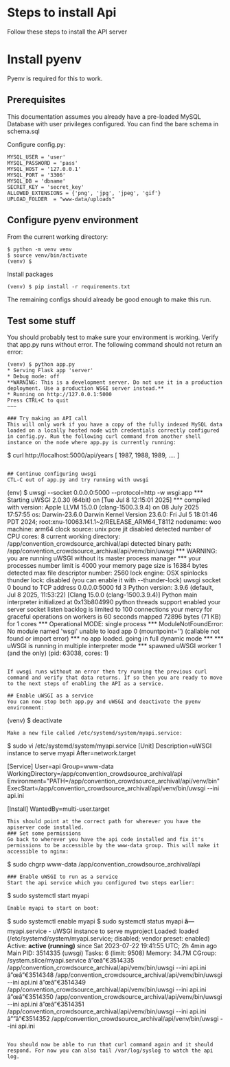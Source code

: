 # Steps to install Api
Follow these steps to install the API server

# Install pyenv
Pyenv is required for this to work.

## Prerequisites
This documentation assumes you already have a pre-loaded MySQL Database with user privileges configured. You can find the bare schema in schema.sql

Configure config.py:
~~~
MYSQL_USER = 'user'
MYSQL_PASSWORD = 'pass'
MYSQL_HOST = '127.0.0.1'
MYSQL_PORT = '3306'
MYSQL_DB = 'dbname'
SECRET_KEY = 'secret_key'
ALLOWED_EXTENSIONS = {'png', 'jpg', 'jpeg', 'gif'}
UPLOAD_FOLDER  = "www-data/uploads"
~~~

## Configure pyenv environment
From the current working directory:
~~~
$ python -m venv venv
$ source venv/bin/activate
(venv) $
~~~
Install packages 
~~~
(venv) $ pip install -r requirements.txt
~~~
The remaining configs should already be good enough to make this run.

## Test some stuff
 You should probably test to make sure your environment is working. Verify that app.py runs without error. The following command should not return an error:
 ~~~~
 (venv) $ python app.py
 * Serving Flask app 'server'
* Debug mode: off
**WARNING: This is a development server. Do not use it in a production deployment. Use a production WSGI server instead.**
* Running on http://127.0.0.1:5000
Press CTRL+C to quit
~~~
  
 ### Try making an API call
 This will only work if you have a copy of the fully indexed MySQL data loaded on a locally hosted node with credentials correctly configured in config.py. Run the following curl command from another shell instance on the node where app.py is currently running:
 ~~~~
 $ curl http://localhost:5000/api/years
[
  1987,
  1988,
  1989,
  ....
]
~~~

## Continue configuring uwsgi
CTL-C out of app.py and try running with uwsgi
~~~
(env) $ uwsgi --socket 0.0.0.0:5000 --protocol=http -w wsgi:app
*** Starting uWSGI 2.0.30 (64bit) on [Tue Jul  8 12:15:01 2025] ***
compiled with version: Apple LLVM 15.0.0 (clang-1500.3.9.4) on 08 July 2025 17:57:55
os: Darwin-23.6.0 Darwin Kernel Version 23.6.0: Fri Jul  5 18:01:46 PDT 2024; root:xnu-10063.141.1~2/RELEASE_ARM64_T8112
nodename: woo
machine: arm64
clock source: unix
pcre jit disabled
detected number of CPU cores: 8
current working directory: /app/convention_crowdsource_archival/api
detected binary path: /app/convention_crowdsource_archival/api/venv/bin/uwsgi
*** WARNING: you are running uWSGI without its master process manager ***
your processes number limit is 4000
your memory page size is 16384 bytes
detected max file descriptor number: 2560
lock engine: OSX spinlocks
thunder lock: disabled (you can enable it with --thunder-lock)
uwsgi socket 0 bound to TCP address 0.0.0.0:5000 fd 3
Python version: 3.9.6 (default, Jul  8 2025, 11:53:22)  [Clang 15.0.0 (clang-1500.3.9.4)]
Python main interpreter initialized at 0x13b804990
python threads support enabled
your server socket listen backlog is limited to 100 connections
your mercy for graceful operations on workers is 60 seconds
mapped 72896 bytes (71 KB) for 1 cores
*** Operational MODE: single process ***
ModuleNotFoundError: No module named 'wsgi'
unable to load app 0 (mountpoint='') (callable not found or import error)
*** no app loaded. going in full dynamic mode ***
*** uWSGI is running in multiple interpreter mode ***
spawned uWSGI worker 1 (and the only) (pid: 63038, cores: 1)
~~~

If uwsgi runs without an error then try running the previous curl command and verify that data returns. If so then you are ready to move to the next steps of enabling the API as a service.

## Enable uWSGI as a service
You can now stop both app.py and uWSGI and deactivate the pyenv environment:
~~~
(venv) $ deactivate
~~~
Make a new file called /etc/systemd/system/myapi.service:
~~~
$ sudo vi /etc/systemd/system/myapi.service
[Unit]
Description=uWSGI instance to serve myapi
After=network.target

[Service]
User=api
Group=www-data
WorkingDirectory=/app/convention_crowdsource_archival/api
Environment="PATH=/app/convention_crowdsource_archival/api/venv/bin"
ExecStart=/app/convention_crowdsource_archival/api/venv/bin/uwsgi --ini api.ini

[Install]
WantedBy=multi-user.target
~~~
This should point at the correct path for wherever you have the apiserver code installed.
### Set some permissions
Go back to wherever you have the api code installed and fix it's permissions to be accessible by the www-data group. This will make it accessible to nginx:
~~~
$ sudo chgrp www-data /app/convention_crowdsource_archival/api
~~~
### Enable uWSGI to run as a service
Start the api service which you configured two steps earlier:
~~~
$ sudo systemctl start myapi
~~~
Enable myapi to start on boot:
~~~
$ sudo systemctl enable myapi
$ sudo systemctl status myapi
**â—** myapi.service - uWSGI instance to serve myproject
Loaded: loaded (/etc/systemd/system/myapi.service; disabled; vendor preset: enabled)
Active: **active (running)** since Sat 2023-07-22 19:41:55 UTC; 2h 4min ago
Main PID: 3514335 (uwsgi)
Tasks: 6 (limit: 9508)
Memory: 34.7M
CGroup: /system.slice/myapi.service
â”œâ”€3514335 /app/convention_crowdsource_archival/api/venv/bin/uwsgi --ini api.ini
â”œâ”€3514348 /app/convention_crowdsource_archival/api/venv/bin/uwsgi --ini api.ini
â”œâ”€3514349 /app/convention_crowdsource_archival/api/venv/bin/uwsgi --ini api.ini
â”œâ”€3514350 /app/convention_crowdsource_archival/api/venv/bin/uwsgi --ini api.ini
â”œâ”€3514351 /app/convention_crowdsource_archival/api/venv/bin/uwsgi --ini api.ini
â””â”€3514352 /app/convention_crowdsource_archival/api/venv/bin/uwsgi --ini api.ini
~~~

You should now be able to run that curl command again and it should respond. For now you can also tail /var/log/syslog to watch the api log.
